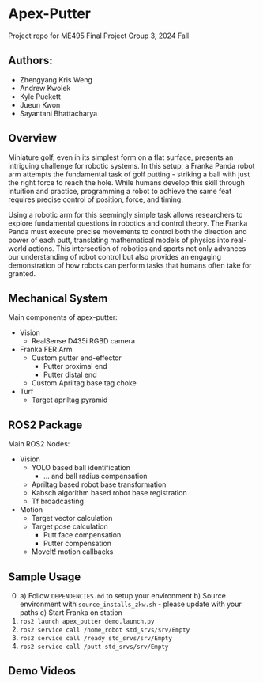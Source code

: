 # Apex-Putter
Project repo for ME495 Final Project Group 3, 2024 Fall

## Authors:
- Zhengyang Kris Weng
- Andrew Kwolek
- Kyle Puckett
- Jueun Kwon
- Sayantani Bhattacharya 



## Overview
Miniature golf, even in its simplest form on a flat surface, presents an intriguing challenge for robotic systems. In this setup, a Franka Panda robot arm attempts the fundamental task of golf putting - striking a ball with just the right force to reach the hole. While humans develop this skill through intuition and practice, programming a robot to achieve the same feat requires precise control of position, force, and timing.

Using a robotic arm for this seemingly simple task allows researchers to explore fundamental questions in robotics and control theory. The Franka Panda must execute precise movements to control both the direction and power of each putt, translating mathematical models of physics into real-world actions. This intersection of robotics and sports not only advances our understanding of robot control but also provides an engaging demonstration of how robots can perform tasks that humans often take for granted.

## Mechanical System
Main components of apex-putter:
- Vision
    - RealSense D435i RGBD camera
- Franka FER Arm
    - Custom putter end-effector
        - Putter proximal end
        - Putter distal end
    - Custom Apriltag base tag choke
- Turf
    - Target apriltag pyramid

## ROS2 Package
Main ROS2 Nodes:
- Vision
    - YOLO based ball identification
        - ... and ball radius compensation
    - Apriltag based robot base transformation
    - Kabsch algorithm based robot base registration
    - Tf broadcasting
- Motion
    - Target vector calculation
    - Target pose calculation
        - Putt face compensation
        - Putter compensation
    - MoveIt! motion callbacks

## Sample Usage
0. a) Follow `DEPENDENCIES.md` to setup your environment b) Source environment with `source_installs_zkw.sh` - please update with your paths c) Start Franka on station
1. `ros2 launch apex_putter demo.launch.py`
2. `ros2 service call /home_robot std_srvs/srv/Empty`
3. `ros2 service call /ready std_srvs/srv/Empty`
4. `ros2 service call /putt std_srvs/srv/Empty`

## Demo Videos
